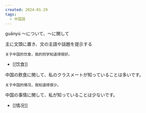 ```yaml
---
created: 2024-01-29
tags:
  - 中国語
---
```

guānyú
〜について、〜に関して

主に文頭に置き、文の主語や話題を提示する
```zh-cn
关于中国的饮食，我的同学知道得很好。
```
- [[饮食]]

中国の飲食に関して、私のクラスメートが知っていることは多いです。
```zh-cn
关于中国的情况，我知道得很少。
```
中国の事情に関して、私が知っていることは少ないです。
- [[情况]]
